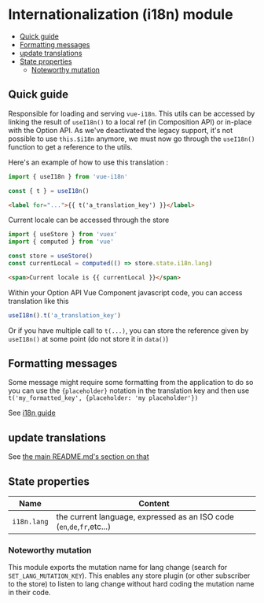 # Internationalization (i18n) module

- [Quick guide](#quick-guide)
- [Formatting messages](#formatting-messages)
- [update translations](#update-translations)
- [State properties](#state-properties)
  - [Noteworthy mutation](#noteworthy-mutation)

## Quick guide

Responsible for loading and serving `vue-i18n`. This utils can be accessed by linking the result of `useI18n()`
to a local ref (in Composition API) or in-place with the Option API. As we've deactivated the legacy support,
it's not possible to use `this.$i18n` anymore, we must now go through the `useI18n()` function to
get a reference to the utils.

Here's an example of how to use this translation :

```javascript
import { useI18n } from 'vue-i18n'

const { t } = useI18n()
```

```html
<label for="...">{{ t('a_translation_key') }}</label>
```

Current locale can be accessed through the store

```javascript
import { useStore } from 'vuex'
import { computed } from 'vue'

const store = useStore()
const currentLocal = computed(() => store.state.i18n.lang)
```

```html
<span>Current locale is {{ currentLocal }}</span>
```

Within your Option API Vue Component javascript code, you can access translation like this

```javascript
useI18n().t('a_translation_key')
```

Or if you have multiple call to `t(...)`, you can store the reference given by `useI18n()` at some point (do not store it in `data()`)

## Formatting messages

Some message might require some formatting from the application to do so you can use the `{placeholder}` notation in the translation key and then use `t('my_formatted_key', {placeholder: 'my placeholder'})`

See [i18n guide](https://kazupon.github.io/vue-i18n/guide/formatting.html)

## update translations

See [the main README.md's section on that](../../../README.md#tooling-for-translation-update)

## State properties

| Name        | Content                                                                |
| ----------- | ---------------------------------------------------------------------- |
| `i18n.lang` | the current language, expressed as an ISO code (`en`,`de`,`fr`,etc...) |

### Noteworthy mutation

This module exports the mutation name for lang change (search for `SET_LANG_MUTATION_KEY`). This enables any store plugin (or other subscriber to the store) to listen to lang change without hard coding the mutation name in their code.
